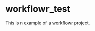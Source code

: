 # workflowr_test

This is  n example of a [workflowr][] project.

[workflowr]: https://github.com/jdblischak/workflowr
